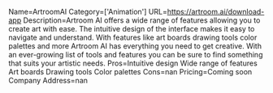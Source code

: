 Name=ArtroomAI
Category=['Animation']
URL=https://artroom.ai/download-app
Description=Artroom AI offers a wide range of features allowing you to create art with ease. The intuitive design of the interface makes it easy to navigate and understand. With features like art boards drawing tools color palettes and more Artroom AI has everything you need to get creative. With an ever-growing list of tools and features you can be sure to find something that suits your artistic needs.
Pros=Intuitive design Wide range of features Art boards Drawing tools Color palettes
Cons=nan
Pricing=Coming soon
Company Address=nan

